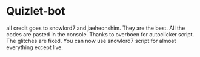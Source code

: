 # Quizlet-bot
all credit goes to snowlord7 and jaeheonshim. They are the best.
All the codes are pasted in the console.
Thanks to overboen for autoclicker script.
The glitches are fixed. You can now use snowlord7 script for almost everything except live.
